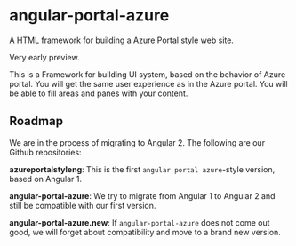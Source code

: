 # angular-portal-azure

A HTML framework for building a Azure Portal style web site.

Very early preview.

This is a Framework for building UI system, based on the behavior of Azure portal.
You will get the same user experience as in the Azure portal.
You will be able to fill areas and panes with your content.

## Roadmap

We are in the process of migrating to Angular 2. The following are our Github repositories:

**azureportalstyleng**: This is the first `angular portal azure`-style version, based on Angular 1.

**angular-portal-azure**: We try to migrate from Angular 1 to Angular 2 and still be compatible with our first version.

**angular-portal-azure.new**: If ``angular-portal-azure`` does not come out good, we will forget about compatibility and move to a brand new version.
